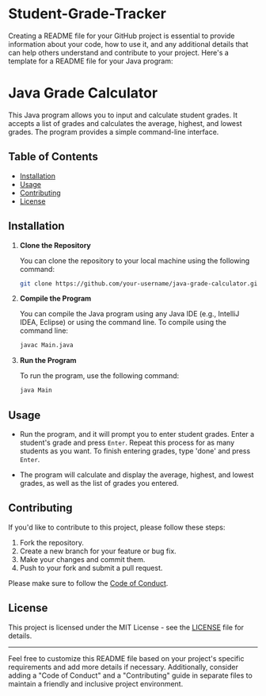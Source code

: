 # Student-Grade-Tracker
Creating a README file for your GitHub project is essential to provide information about your code, how to use it, and any additional details that can help others understand and contribute to your project. Here's a template for a README file for your Java program:

# Java Grade Calculator

This Java program allows you to input and calculate student grades. It accepts a list of grades and calculates the average, highest, and lowest grades. The program provides a simple command-line interface.

## Table of Contents

- [Installation](#installation)
- [Usage](#usage)
- [Contributing](#contributing)
- [License](#license)

## Installation

1. **Clone the Repository**

   You can clone the repository to your local machine using the following command:

   ```bash
   git clone https://github.com/your-username/java-grade-calculator.git
   ```

2. **Compile the Program**

   You can compile the Java program using any Java IDE (e.g., IntelliJ IDEA, Eclipse) or using the command line. To compile using the command line:

   ```bash
   javac Main.java
   ```

3. **Run the Program**

   To run the program, use the following command:

   ```bash
   java Main
   ```

## Usage

- Run the program, and it will prompt you to enter student grades. Enter a student's grade and press `Enter`. Repeat this process for as many students as you want. To finish entering grades, type 'done' and press `Enter`.

- The program will calculate and display the average, highest, and lowest grades, as well as the list of grades you entered.

## Contributing

If you'd like to contribute to this project, please follow these steps:

1. Fork the repository.
2. Create a new branch for your feature or bug fix.
3. Make your changes and commit them.
4. Push to your fork and submit a pull request.

Please make sure to follow the [Code of Conduct](CODE_OF_CONDUCT.md).

## License

This project is licensed under the MIT License - see the [LICENSE](LICENSE) file for details.

---

Feel free to customize this README file based on your project's specific requirements and add more details if necessary. Additionally, consider adding a "Code of Conduct" and a "Contributing" guide in separate files to maintain a friendly and inclusive project environment.
